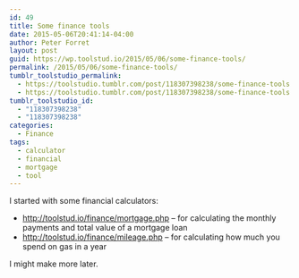 ```yaml
---
id: 49
title: Some finance tools
date: 2015-05-06T20:41:14-04:00
author: Peter Forret
layout: post
guid: https://wp.toolstud.io/2015/05/06/some-finance-tools/
permalink: /2015/05/06/some-finance-tools/
tumblr_toolstudio_permalink:
  - https://toolstudio.tumblr.com/post/118307398238/some-finance-tools
  - https://toolstudio.tumblr.com/post/118307398238/some-finance-tools
tumblr_toolstudio_id:
  - "118307398238"
  - "118307398238"
categories:
  - Finance
tags:
  - calculator
  - financial
  - mortgage
  - tool
---
```

I started with some financial calculators:

  * <http://toolstud.io/finance/mortgage.php> &#8211; for calculating the monthly payments and total value of a mortgage loan
  * <http://toolstud.io/finance/mileage.php> &#8211; for calculating how much you spend on gas in a year

I might make more later.
